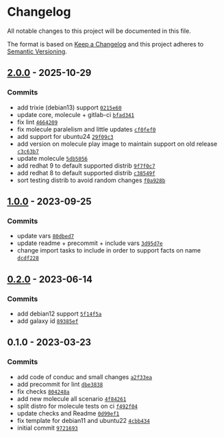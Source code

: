 # Changelog

All notable changes to this project will be documented in this file.

The format is based on [Keep a Changelog](https://keepachangelog.com/en/1.0.0/)
and this project adheres to [Semantic Versioning](https://semver.org/spec/v2.0.0.html).

## [2.0.0](https://github.com/lotusnoir/ansible-system_sudoers/compare/1.0.0...2.0.0) - 2025-10-29

### Commits

- add trixie (debian13) support [`0215e60`](https://github.com/lotusnoir/ansible-system_sudoers/commit/0215e60969f384e2245a64699cd3371363120f9c)
- update core, molecule + gitlab-ci [`bfad341`](https://github.com/lotusnoir/ansible-system_sudoers/commit/bfad34161c2dabc9bdd95cad7e523b7c1e24b2fe)
- fix lint [`4664209`](https://github.com/lotusnoir/ansible-system_sudoers/commit/4664209a517cc302ea88333f18573ef00be7a20d)
- fix molecule paralelism and little updates [`cf0fef0`](https://github.com/lotusnoir/ansible-system_sudoers/commit/cf0fef05e77260fa96e60707b59562a7c1b7d719)
- add support for ubuntu24 [`29f09c3`](https://github.com/lotusnoir/ansible-system_sudoers/commit/29f09c33ab0b98bd446bdd0a07a5ba5812beb9b0)
- add version on molecule play image to maintain support on old release [`c3c63b7`](https://github.com/lotusnoir/ansible-system_sudoers/commit/c3c63b796a39689afe6ddb3f6f33d412f1ad5ca3)
- update molecule [`5db5056`](https://github.com/lotusnoir/ansible-system_sudoers/commit/5db50564d95a63bef5055d4c2de6d54efe39e905)
- add redhat 9 to default supported distrib [`9f7f0c7`](https://github.com/lotusnoir/ansible-system_sudoers/commit/9f7f0c7f78dd09b9a7d837eae798b8d26bd385ad)
- add redhat 8 to default supported distrib [`c38549f`](https://github.com/lotusnoir/ansible-system_sudoers/commit/c38549fa91169d9edfc206dc58f6d8004b84864a)
- sort testing distrib to avoid random changes [`f0a928b`](https://github.com/lotusnoir/ansible-system_sudoers/commit/f0a928bd9eac2079dd93725cabdd2a8e0bb3a3db)

## [1.0.0](https://github.com/lotusnoir/ansible-system_sudoers/compare/0.2.0...1.0.0) - 2023-09-25

### Commits

- update vars [`80dbed7`](https://github.com/lotusnoir/ansible-system_sudoers/commit/80dbed709e623d164c8033a168ba958d827eff05)
- update readme + precommit + include vars [`3d95d7e`](https://github.com/lotusnoir/ansible-system_sudoers/commit/3d95d7e309720bccaeed10dffad25c2bdb52b75b)
- change import tasks to include in order to support facts on name [`dcdf228`](https://github.com/lotusnoir/ansible-system_sudoers/commit/dcdf2280dd2821247827266188e3388cf391e0f1)

## [0.2.0](https://github.com/lotusnoir/ansible-system_sudoers/compare/0.1.0...0.2.0) - 2023-06-14

### Commits

- add debian12 support [`5f14f5a`](https://github.com/lotusnoir/ansible-system_sudoers/commit/5f14f5a6b6decd2ed120a42d1263b2cfacc931e0)
- add galaxy id [`89385ef`](https://github.com/lotusnoir/ansible-system_sudoers/commit/89385ef15831d9d00d70af535c4fbe59779f684e)

## 0.1.0 - 2023-03-23

### Commits

- add code of conduc and small changes [`a2f33ea`](https://github.com/lotusnoir/ansible-system_sudoers/commit/a2f33ea918f08381b2643c164d339939ed61e2e9)
- add precommit for lint [`dbe3838`](https://github.com/lotusnoir/ansible-system_sudoers/commit/dbe38388afc7e025e6737ee6b68a89667eb16856)
- fix checks [`804248a`](https://github.com/lotusnoir/ansible-system_sudoers/commit/804248a33d9475a8641ae78effbac0397c5aeaec)
- add new molecule all scenario [`4f84261`](https://github.com/lotusnoir/ansible-system_sudoers/commit/4f84261773ed2c375461214f81dbf14b785212e9)
- split distro for molecule tests on ci [`f492f04`](https://github.com/lotusnoir/ansible-system_sudoers/commit/f492f045e4b0c4fe8aaefb858b15a144f787430f)
- update checks and Readme [`0d99ef1`](https://github.com/lotusnoir/ansible-system_sudoers/commit/0d99ef1cbce2e371e6b5402943a141056301e164)
- fix template for debian11 and ubuntu22 [`4cbb434`](https://github.com/lotusnoir/ansible-system_sudoers/commit/4cbb434437038fef7c06d0938d3138f689eb4271)
- initial commit [`9721693`](https://github.com/lotusnoir/ansible-system_sudoers/commit/972169350e7cb01ea8f460ea5f3ea72a4d1772a4)
